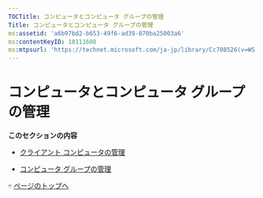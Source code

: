 ```yaml
---
TOCTitle: コンピュータとコンピュータ グループの管理
Title: コンピュータとコンピュータ グループの管理
ms:assetid: 'a6b97bd2-b653-49f6-ad39-070ba25003a6'
ms:contentKeyID: 18111608
ms:mtpsurl: 'https://technet.microsoft.com/ja-jp/library/Cc708526(v=WS.10)'
---
```


コンピュータとコンピュータ グループの管理
=========================================

**このセクションの内容**

-   [クライアント コンピュータの管理](https://www.microsoft.com/japan/technet/prodtechnol/windowsserver2003/library/wsus/wsusoperationsguidetc/d643f37e-9958-401d-9b56-1bb332c690f3.mspx)

-   [コンピュータ グループの管理](https://www.microsoft.com/japan/technet/prodtechnol/windowsserver2003/library/wsus/wsusoperationsguidetc/14fbb1ef-b9b8-4c9e-a42a-a7237948251a.mspx)

![](images/Cc708526.arrow_px_up(ja-jp,WS.10).gif) [ページのトップへ](#ctl00_rs1_eb1_panel1)
